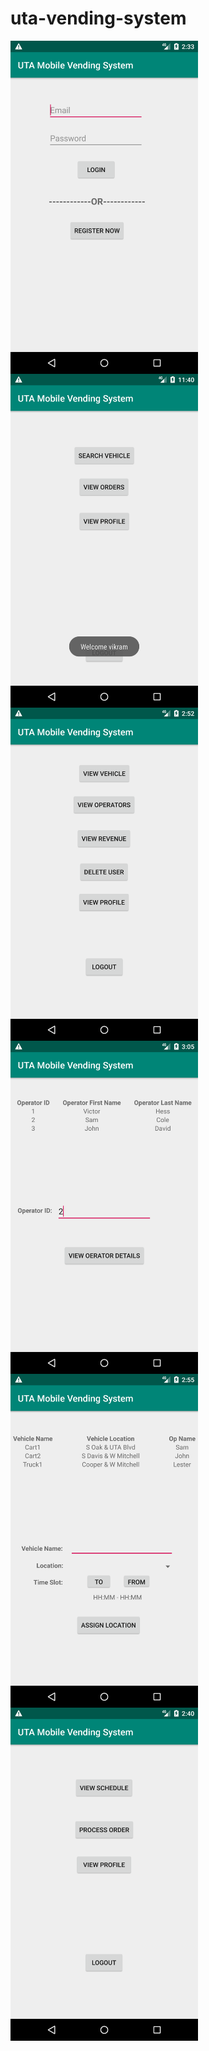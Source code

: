 # uta-vending-system


<img src="https://github.com/vikram8346/uta-vending-system/blob/main/Prototypes/Login(Step%200).png" width=300 align=center>


<img src="https://github.com/vikram8346/uta-vending-system/blob/main/Prototypes/Login(User%20Homescreen).png" width=300 align=center>


<img src="https://github.com/vikram8346/uta-vending-system/blob/main/Prototypes/Manager(Homescreen).png" width=300 align=center>


<img src="https://github.com/vikram8346/uta-vending-system/blob/main/Prototypes/Manager(View%20Operator).png" width=300 align=center>


<img src="https://github.com/vikram8346/uta-vending-system/blob/main/Prototypes/Manager(View%20Vehicle%20and%20Assign%20Location).png" width=300 align=center>


<img src="https://github.com/vikram8346/uta-vending-system/blob/main/Prototypes/Operator(Homescreen).png" width=300 align=center>
